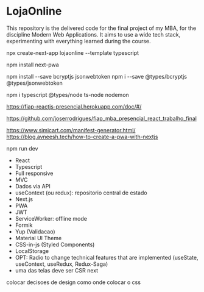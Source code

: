
# LojaOnline
This repository is the delivered code for the final project of my MBA, for the discipline Modern Web Applications. It aims to use a wide tech stack, experimenting with everything learned during the course.


npx create-next-app lojaonline --template typescript

npm install next-pwa

npm install --save bcryptjs jsonwebtoken
npm i --save @types/bcryptjs @types/jsonwebtoken

npm i typescript @types/node ts-node nodemon

https://fiap-reactjs-presencial.herokuapp.com/doc/#/

https://github.com/joserrodrigues/fiap_mba_presencial_react_trabalho_final

https://www.simicart.com/manifest-generator.html/
https://blog.avneesh.tech/how-to-create-a-pwa-with-nextjs


npm run dev


- React
- Typescript
- Full responsive
- MVC
- Dados via API
- useContext (ou redux): repositorio central de estado
- Next.js
- PWA
- JWT
- ServiceWorker: offline mode
- Formik
- Yup (Validacao)
- Material UI Theme
- CSS-in-js (Styled Components)
- LocalStorage
- OPT: Radio to change technical features that are implemented (useState, useContext, useRedux, Redux-Saga)
- uma das telas deve ser CSR next

colocar decisoes de design como onde colocar o css


